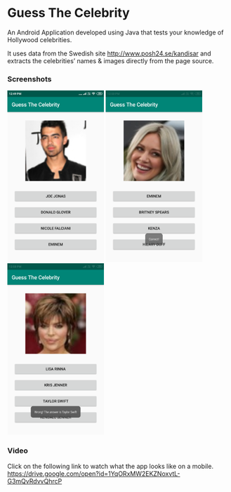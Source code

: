 # Guess The Celebrity
An Android Application developed using Java that tests your knowledge of Hollywood celebrities.  

It uses data from the Swedish site http://www.posh24.se/kandisar and extracts the celebrities’ names & images directly from the page source.


### Screenshots
<img src="/screenshots/layout.png?raw=true" width="220" alt="The initial layout of the app, with a celebrity's pic & 4 options"> <img src="/screenshots/correct.png?raw=true" width="220" alt="On clicking the correct answer"> <img src="/screenshots/incorrect.png?raw=true" width="220" alt="On clicking an incorrect answer">

### Video
Click on the following link to watch what the app looks like on a mobile.  
https://drive.google.com/open?id=1YqORxMW2EKZNoxvtL-G3mQvRdvvQhrcP
